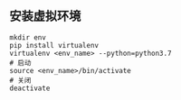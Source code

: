 ## 安装虚拟环境
```shell
mkdir env
pip install virtualenv
virtualenv <env_name> --python=python3.7
# 启动
source <env_name>/bin/activate
# 关闭
deactivate
```
